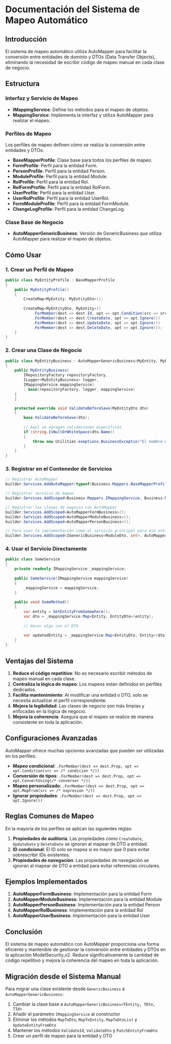 # Documentación del Sistema de Mapeo Automático

## Introducción

El sistema de mapeo automático utiliza AutoMapper para facilitar la conversión entre entidades de dominio y DTOs (Data Transfer Objects), eliminando la necesidad de escribir código de mapeo manual en cada clase de negocio.

## Estructura

### Interfaz y Servicio de Mapeo

- **IMappingService**: Define los métodos para el mapeo de objetos.
- **MappingService**: Implementa la interfaz y utiliza AutoMapper para realizar el mapeo.

### Perfiles de Mapeo

Los perfiles de mapeo definen cómo se realiza la conversión entre entidades y DTOs:

- **BaseMapperProfile**: Clase base para todos los perfiles de mapeo.
- **FormProfile**: Perfil para la entidad Form.
- **PersonProfile**: Perfil para la entidad Person.
- **ModuleProfile**: Perfil para la entidad Module.
- **RolProfile**: Perfil para la entidad Rol.
- **RolFormProfile**: Perfil para la entidad RolForm.
- **UserProfile**: Perfil para la entidad User.
- **UserRolProfile**: Perfil para la entidad UserRol.
- **FormModuleProfile**: Perfil para la entidad FormModule.
- **ChangeLogProfile**: Perfil para la entidad ChangeLog.

### Clase Base de Negocio

- **AutoMapperGenericBusiness**: Versión de GenericBusiness que utiliza AutoMapper para realizar el mapeo de objetos.

## Cómo Usar

### 1. Crear un Perfil de Mapeo

```csharp
public class MyEntityProfile : BaseMapperProfile
{
    public MyEntityProfile()
    {
        CreateMap<MyEntity, MyEntityDto>();
        
        CreateMap<MyEntityDto, MyEntity>()
            .ForMember(dest => dest.Id, opt => opt.Condition(src => src.Id > 0))
            .ForMember(dest => dest.CreateDate, opt => opt.Ignore())
            .ForMember(dest => dest.UpdateDate, opt => opt.Ignore())
            .ForMember(dest => dest.DeleteDate, opt => opt.Ignore());
    }
}
```

### 2. Crear una Clase de Negocio

```csharp
public class MyEntityBusiness : AutoMapperGenericBusiness<MyEntity, MyEntityDto, int>, IGenericBusiness<MyEntityDto, int>
{
    public MyEntityBusiness(
        IRepositoryFactory repositoryFactory, 
        ILogger<MyEntityBusiness> logger,
        IMappingService mappingService)
        : base(repositoryFactory, logger, mappingService)
    {
    }

    protected override void ValidateBeforeSave(MyEntityDto dto)
    {
        base.ValidateBeforeSave(dto);
        
        // Aquí se agregan validaciones específicas
        if (string.IsNullOrWhiteSpace(dto.Name))
        {
            throw new Utilities.exeptions.BusinessExceptio("El nombre es obligatorio");
        }
    }
}
```

### 3. Registrar en el Contenedor de Servicios

```csharp
// Registrar AutoMapper
builder.Services.AddAutoMapper(typeof(Business.Mappers.BaseMapperProfile).Assembly);

// Registrar servicio de mapeo
builder.Services.AddScoped<Business.Mappers.IMappingService, Business.Mappers.MappingService>();

// Registrar las clases de negocio con AutoMapper
builder.Services.AddScoped<AutoMapperFormBusiness>();
builder.Services.AddScoped<AutoMapperModuleBusiness>();
builder.Services.AddScoped<AutoMapperPersonBusiness>();

// Para usar la implementación como el servicio principal para esa entidad:
builder.Services.AddScoped<IGenericBusiness<ModuleDto, int>, AutoMapperModuleBusiness>();
```

### 4. Usar el Servicio Directamente

```csharp
public class SomeService
{
    private readonly IMappingService _mappingService;
    
    public SomeService(IMappingService mappingService)
    {
        _mappingService = mappingService;
    }
    
    public void SomeMethod()
    {
        var entity = GetEntityFromSomewhere();
        var dto = _mappingService.Map<Entity, EntityDto>(entity);
        
        // Hacer algo con el DTO
        
        var updatedEntity = _mappingService.Map<EntityDto, Entity>(dto);
    }
}
```

## Ventajas del Sistema

1. **Reduce el código repetitivo**: No es necesario escribir métodos de mapeo manual en cada clase.
2. **Centraliza la lógica de mapeo**: Los mapeos están definidos en perfiles dedicados.
3. **Facilita mantenimiento**: Al modificar una entidad o DTO, solo se necesita actualizar el perfil correspondiente.
4. **Mejora la legibilidad**: Las clases de negocio son más limpias y enfocadas en la lógica de negocio.
5. **Mejora la coherencia**: Asegura que el mapeo se realice de manera consistente en toda la aplicación.

## Configuraciones Avanzadas

AutoMapper ofrece muchas opciones avanzadas que pueden ser utilizadas en los perfiles:

- **Mapeo condicional**: `.ForMember(dest => dest.Prop, opt => opt.Condition(src => /* condición */))`
- **Conversión de tipos**: `.ForMember(dest => dest.Prop, opt => opt.ConvertUsing(/* conversor */))`
- **Mapeo personalizado**: `.ForMember(dest => dest.Prop, opt => opt.MapFrom(src => /* expresión */))`
- **Ignorar propiedades**: `.ForMember(dest => dest.Prop, opt => opt.Ignore())`

## Reglas Comunes de Mapeo

En la mayoría de los perfiles se aplican las siguientes reglas:

1. **Propiedades de auditoría**: Las propiedades como `CreateDate`, `UpdateDate` y `DeleteDate` se ignoran al mapear de DTO a entidad.
2. **ID condicional**: El ID solo se mapea si es mayor que 0 para evitar sobrescribir IDs existentes.
3. **Propiedades de navegación**: Las propiedades de navegación se ignoran al mapear de DTO a entidad para evitar referencias circulares.

## Ejemplos Implementados

1. **AutoMapperFormBusiness**: Implementación para la entidad Form
2. **AutoMapperModuleBusiness**: Implementación para la entidad Module
3. **AutoMapperPersonBusiness**: Implementación para la entidad Person
4. **AutoMapperRolBusiness**: Implementación para la entidad Rol
5. **AutoMapperUserBusiness**: Implementación para la entidad User

## Conclusión

El sistema de mapeo automático con AutoMapper proporciona una forma eficiente y mantenible de gestionar la conversión entre entidades y DTOs en la aplicación ModelSecurity_v2. Reduce significativamente la cantidad de código repetitivo y mejora la coherencia del mapeo en toda la aplicación.

## Migración desde el Sistema Manual

Para migrar una clase existente desde `GenericBusiness` a `AutoMapperGenericBusiness`:

1. Cambiar la clase base a `AutoMapperGenericBusiness<TEntity, TDto, TId>`
2. Añadir el parámetro `IMappingService` al constructor
3. Eliminar los métodos `MapToDto`, `MapToEntity`, `MapToDtoList` y `UpdateEntityFromDto`
4. Mantener los métodos `ValidateId`, `ValidateDto` y `PatchEntityFromDto`
5. Crear un perfil de mapeo para la entidad y DTO

